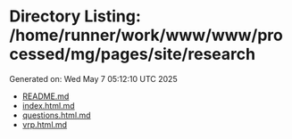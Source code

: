 # Directory Listing: /home/runner/work/www/www/processed/mg/pages/site/research
Generated on: Wed May  7 05:12:10 UTC 2025

- [README.md](README.md)
- [index.html.md](index.html.md)
- [questions.html.md](questions.html.md)
- [vrp.html.md](vrp.html.md)
